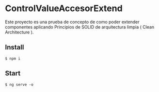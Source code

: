 # ControlValueAccesorExtend

Este proyecto es una prueba de concepto de como poder extender componentes
aplicando Principios de SOLID de arquitectura limpia ( Clean Architecture ).


## Install
```
$ npm i 
```

## Start

```
$ ng serve -o
```
